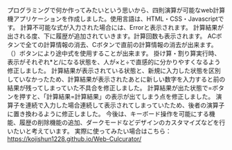 プログラミングで何か作ってみたいという思いから、四則演算が可能なweb計算機アプリケーションを作成しました。使用言語は、HTML・CSS・Javascriptです。
計算不可能な式が入力された場合には、Errorと表示されます。
計算結果が出される度、下に履歴が追加されていきます。計算回数も表示されます。
ACボタンで全ての計算情報の消去、Cボタンで直前の計算情報の消去が出来ます。
（）ボタンにより途中式を使用することが出来ます。
掛け算・割り算実行時、表示がそれぞれ*と/になる状態を、人が×と÷で直感的に分かりやすくなるよう修正しました。
計算結果が表示されている状態と、新規に入力した状態を区別していなかったため、計算結果が表示されたあとに新しい数字を入力すると前の結果が残ってしまっていた不具合を修正しました。
計算結果が出た状態で=ボタンを押すと、「計算結果=計算結果」の表示が出てしまう点を修正しました。
演算子を連続で入力した場合連続して表示されてしまっていたため、後者の演算子に置き換わるように修正しました。
今後は、キーボード操作を可能にする機能、履歴の削除機能の追加、ダークモードなどデザインのカスタマイズなどを行いたいと考えています。
実際に使ってみたい場合はこちら：https://kojishun1228.github.io/Web-Culcurator/
